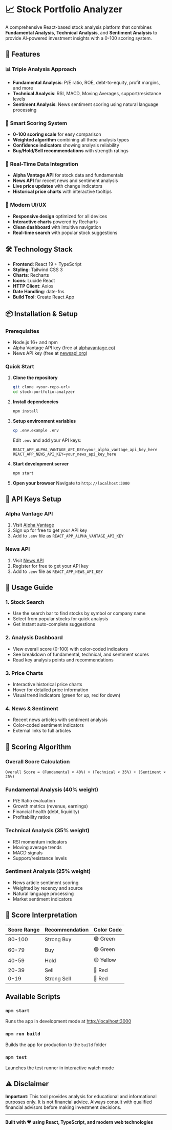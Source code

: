 # 📈 Stock Portfolio Analyzer

A comprehensive React-based stock analysis platform that combines **Fundamental Analysis**, **Technical Analysis**, and **Sentiment Analysis** to provide AI-powered investment insights with a 0-100 scoring system.

## 🚀 Features

### 📊 **Triple Analysis Approach**
- **Fundamental Analysis**: P/E ratio, ROE, debt-to-equity, profit margins, and more
- **Technical Analysis**: RSI, MACD, Moving Averages, support/resistance levels
- **Sentiment Analysis**: News sentiment scoring using natural language processing

### 🎯 **Smart Scoring System**
- **0-100 scoring scale** for easy comparison
- **Weighted algorithm** combining all three analysis types
- **Confidence indicators** showing analysis reliability
- **Buy/Hold/Sell recommendations** with strength ratings

### 📰 **Real-Time Data Integration**
- **Alpha Vantage API** for stock data and fundamentals
- **News API** for recent news and sentiment analysis
- **Live price updates** with change indicators
- **Historical price charts** with interactive tooltips

### 🎨 **Modern UI/UX**
- **Responsive design** optimized for all devices
- **Interactive charts** powered by Recharts
- **Clean dashboard** with intuitive navigation
- **Real-time search** with popular stock suggestions

## 🛠️ Technology Stack

- **Frontend**: React 19 + TypeScript
- **Styling**: Tailwind CSS 3
- **Charts**: Recharts
- **Icons**: Lucide React
- **HTTP Client**: Axios
- **Date Handling**: date-fns
- **Build Tool**: Create React App

## 📦 Installation & Setup

### Prerequisites
- Node.js 16+ and npm
- Alpha Vantage API key (free at [alphavantage.co](https://www.alphavantage.co/support/#api-key))
- News API key (free at [newsapi.org](https://newsapi.org/))

### Quick Start

1. **Clone the repository**
   ```bash
   git clone <your-repo-url>
   cd stock-portfolio-analyzer
   ```

2. **Install dependencies**
   ```bash
   npm install
   ```

3. **Setup environment variables**
   ```bash
   cp .env.example .env
   ```

   Edit `.env` and add your API keys:
   ```env
   REACT_APP_ALPHA_VANTAGE_API_KEY=your_alpha_vantage_api_key_here
   REACT_APP_NEWS_API_KEY=your_news_api_key_here
   ```

4. **Start development server**
   ```bash
   npm start
   ```

5. **Open your browser**
   Navigate to `http://localhost:3000`

## 🔑 API Keys Setup

### Alpha Vantage API
1. Visit [Alpha Vantage](https://www.alphavantage.co/support/#api-key)
2. Sign up for free to get your API key
3. Add to `.env` file as `REACT_APP_ALPHA_VANTAGE_API_KEY`

### News API
1. Visit [News API](https://newsapi.org/)
2. Register for free to get your API key
3. Add to `.env` file as `REACT_APP_NEWS_API_KEY`

## 📱 Usage Guide

### 1. **Stock Search**
- Use the search bar to find stocks by symbol or company name
- Select from popular stocks for quick analysis
- Get instant auto-complete suggestions

### 2. **Analysis Dashboard**
- View overall score (0-100) with color-coded indicators
- See breakdown of fundamental, technical, and sentiment scores
- Read key analysis points and recommendations

### 3. **Price Charts**
- Interactive historical price charts
- Hover for detailed price information
- Visual trend indicators (green for up, red for down)

### 4. **News & Sentiment**
- Recent news articles with sentiment analysis
- Color-coded sentiment indicators
- External links to full articles

## 🧮 Scoring Algorithm

### Overall Score Calculation
```
Overall Score = (Fundamental × 40%) + (Technical × 35%) + (Sentiment × 25%)
```

### Fundamental Analysis (40% weight)
- P/E Ratio evaluation
- Growth metrics (revenue, earnings)
- Financial health (debt, liquidity)
- Profitability ratios

### Technical Analysis (35% weight)
- RSI momentum indicators
- Moving average trends
- MACD signals
- Support/resistance levels

### Sentiment Analysis (25% weight)
- News article sentiment scoring
- Weighted by recency and source
- Natural language processing
- Market sentiment indicators

## 🎯 Score Interpretation

| Score Range | Recommendation | Color Code |
|------------|----------------|------------|
| 80-100     | Strong Buy     | 🟢 Green   |
| 60-79      | Buy            | 🟢 Green   |
| 40-59      | Hold           | 🟡 Yellow  |
| 20-39      | Sell           | 🔴 Red     |
| 0-19       | Strong Sell    | 🔴 Red     |

## Available Scripts

### `npm start`
Runs the app in development mode at [http://localhost:3000](http://localhost:3000)

### `npm run build`
Builds the app for production to the `build` folder

### `npm test`
Launches the test runner in interactive watch mode

## ⚠️ Disclaimer

**Important**: This tool provides analysis for educational and informational purposes only. It is not financial advice. Always consult with qualified financial advisors before making investment decisions.

---

**Built with ❤️ using React, TypeScript, and modern web technologies**
